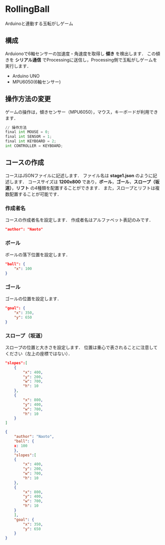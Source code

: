 # RollingBall
Arduinoと連動する玉転がしゲーム

## 構成

Arduionoで6軸センサーの加速度・角速度を取得し **傾き** を検出します．
この傾きを **シリアル通信** でProcessingに送信し，Processing側で玉転がしゲームを実行します．

- Arduino UNO
- MPU6050(6軸センサー)

## 操作方法の変更

ゲームの操作は，傾きセンサー（MPU6050），マウス，キーボードが利用できます．

```python
// 操作方法
final int MOUSE = 0;
final int SENSOR = 1;
final int KEYBOARD = 2;
int CONTROLLER = KEYBOARD;
```

## コースの作成

コースはJSONファイルに記述します．
ファイル名は **stage1.json** のように記述します．
コースサイズは **1200x800** であり，**ボール**，**ゴール**，**スロープ（坂道）**，**リフト** の4種類を配置することができます．
また，スロープとリフトは複数配置することが可能です．

### 作成者名

コースの作成者名を設定します．
作成者名はアルファベット表記のみです．

```json
"author": "Naoto"
```

### ボール

ボールの落下位置を設定します．

```json
"ball": {
	"x": 100
}
```

### ゴール

ゴールの位置を設定します．

```json
"goal": {
	"x": 350,
	"y": 650	
}
```

### スロープ（坂道）

スロープの位置と大きさを設定します．
位置は重心で表されることに注意してください（左上の座標ではない）．

```json
"slopes":[
	{
		"x": 400,
		"y": 200,
		"w": 700,
		"h": 10
	},
	{
	    "x": 800,
	    "y": 400,
	    "w": 700,
	    "h": 10
	}
]
```

```json
{
    "author": "Naoto",
    "ball": {
	x: 100
    },
    "slopes":[
	{
	    "x": 400,
	    "y": 200,
	    "w": 700,
	    "h": 10
	},
	{
	    "x": 800,
	    "y": 400,
	    "w": 700,
	    "h": 10
	}
    ],
    "goal": {
		"x": 350,
		"y": 650
    }
}
```
